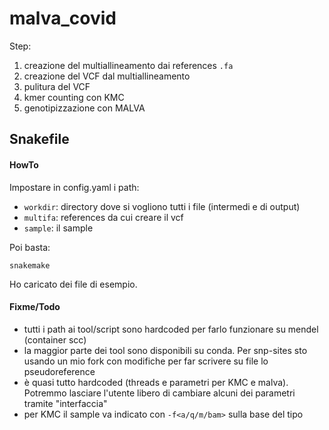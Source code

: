 # malva_covid

Step:
1. creazione del multiallineamento dai references `.fa`
2. creazione del VCF dal multiallineamento
3. pulitura del VCF
4. kmer counting con KMC
5. genotipizzazione con MALVA

## Snakefile
#### HowTo
Impostare in config.yaml i path:
* `workdir`: directory dove si vogliono tutti i file (intermedi e di output)
* `multifa`: references da cui creare il vcf
* `sample`: il sample

Poi basta:
```
snakemake
```

Ho caricato dei file di esempio.

#### Fixme/Todo
* tutti i path ai tool/script sono hardcoded per farlo funzionare su mendel (container scc)
* la maggior parte dei tool sono disponibili su conda. Per snp-sites sto usando un mio fork con modifiche per far scrivere su file lo pseudoreference
* è quasi tutto hardcoded (threads e parametri per KMC e malva). Potremmo lasciare l'utente libero di cambiare alcuni dei parametri tramite "interfaccia"
* per KMC il sample va indicato con `-f<a/q/m/bam>` sulla base del tipo
